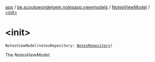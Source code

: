 [app](../../index.md) / [be.scoutswondelgem.notesapp.viewmodels](../index.md) / [NotesViewModel](index.md) / [&lt;init&gt;](./-init-.md)

# &lt;init&gt;

`NotesViewModel(notesRepository: `[`NotesRepository`](../../be.scoutswondelgem.notesapp.repository/-notes-repository/index.md)`)`

The *NotesViewModel*.

